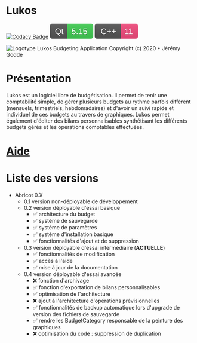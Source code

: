 # Lukos

[![Codacy Badge](https://api.codacy.com/project/badge/Grade/c4513632976540d08d71227e079a7c13)](https://app.codacy.com/manual/JeremyGodde/Lukos?utm_source=github.com&utm_medium=referral&utm_content=JeremyGodde/Lukos&utm_campaign=Badge_Grade_Settings)
![Qt 5.15](https://raw.githubusercontent.com/JeremyGodde/Lukos/18f2d0262fd0e98a3a7e3145ea6acde0345b7345/ressources/Qt%205.15.svg)
![C++11](https://raw.githubusercontent.com/JeremyGodde/Lukos/aad9cebc22c92de70795803e0385308529e2836c/ressources/C%2B%2B%2011.svg)

![Logotype](https://raw.githubusercontent.com/JeremyGodde/Lukos/master/ressources/logo.ico)
Lukos Budgeting Application
Copyright (c) 2020 • Jérémy Godde

# Présentation

Lukos est un logiciel libre de budgétisation. Il permet de tenir une comptabilité simple, de gérer plusieurs budgets au rythme parfois différent (mensuels, trimestriels, hebdomadaires) et d'avoir un suivi rapide et individuel de ces budgets au travers de graphiques. Lukos permet également d'éditer des bilans personnalisables synthétisant les différents budgets gérés et les opérations comptables effectuées.

# [Aide](https://github.com/JeremyGodde/Lukos/wiki)

# Liste des versions

  - Abricot 0.X
      - 0.1 version non-déployable de développement
      - 0.2 version déployable d'essai basique
          - :white_check_mark: architecture du budget
          - :white_check_mark: système de sauvegarde
          - :white_check_mark: système de paramètres
          - :white_check_mark: système d'installation basique
          - :white_check_mark: fonctionnalités d'ajout et de suppression
      - 0.3 version déployable d'essai intermédiaire (**ACTUELLE**)
          - :white_check_mark: fonctionnalités de modification
          - :white_check_mark: accès à l'aide
          - :white_check_mark: mise à jour de la documentation
      - 0.4 version déployable d'essai avancée
          - :x: fonction d'archivage
          - :white_check_mark: fonction d'exportation de bilans personnalisables
          - :white_check_mark: optimisation de l'architecture
          - :x: ajout à l'architecture d'opérations prévisionnelles
          - :white_check_mark: fonctionnalités de backup automatique lors d'upgrade de version des fichiers de sauvegarde
          - :white_check_mark: rendre les BudgetCategory responsable de la peinture des graphiques
          - :x: optimisation du code : suppression de duplication
